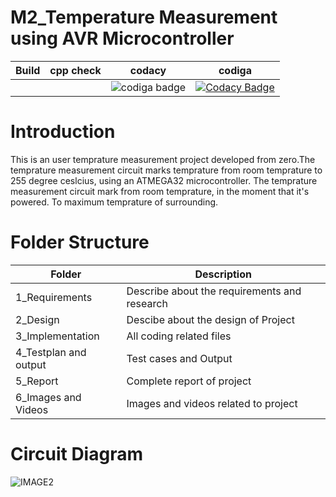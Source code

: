 
# M2_Temperature Measurement using AVR Microcontroller
| Build  | cpp check    | codacy|codiga|
| ------------- | ------------- | ------------- | ------------- | 
|                |              |![codiga badge](https://api.codiga.io/project/32890/status/svg) | [![Codacy Badge](https://app.codacy.com/project/badge/Grade/109a5e3af09e4e9293148a6cc1514278)](https://www.codacy.com/gh/ak12345569/M2_Temperature-Measurement-using-AVR-Microcontroller/dashboard?utm_source=github.com&amp;utm_medium=referral&amp;utm_content=ak12345569/M2_Temperature-Measurement-using-AVR-Microcontroller&amp;utm_campaign=Badge_Grade)|
# Introduction
This is an user temprature measurement project developed from zero.The temprature measurement circuit marks temprature from room temprature to 255 degree ceslcius, using an ATMEGA32 microcontroller. The temprature measurement circuit mark from room temprature, in the moment that it's powered. To maximum temprature of surrounding.
# Folder Structure
| Folder   | Description    | 
| ------------- | ------------- | 
| 1_Requirements         | Describe about the requirements and research    | 
|2_Design      | Descibe about the design of Project  | 
| 3_Implementation   | All coding related files    | 
| 4_Testplan and output   | Test cases and Output   | 
|5_Report  |Complete report of project    | 
| 6_Images and Videos   | Images and videos related to project| 
# Circuit Diagram
![IMAGE2](https://user-images.githubusercontent.com/101049933/164290002-6ddd9267-d272-43d7-8640-d6a4945dcbc2.PNG)

